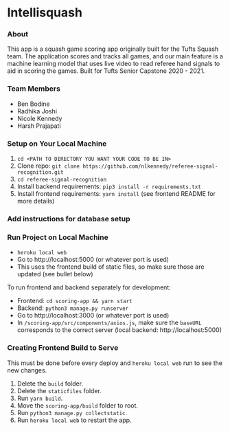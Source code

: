 # Intellisquash

### About
This app is a squash game scoring app originally built for the Tufts Squash team. The application scores and tracks all games, and our main feature is a machine learning model that uses live video to read referee hand signals to aid in scoring the games. Built for Tufts Senior Capstone 2020 - 2021. 

### Team Members
* Ben Bodine
* Radhika Joshi
* Nicole Kennedy
* Harsh Prajapati

### Setup on Your Local Machine
1. `cd <PATH TO DIRECTORY YOU WANT YOUR CODE TO BE IN>`
1. Clone repo: `git clone https://github.com/nlkennedy/referee-signal-recognition.git`
2. `cd referee-signal-recognition`
3. Install backend requirements: `pip3 install -r requirements.txt`
4. Install frontend requirements: `yarn install` (see frontend README for more details)

### Add instructions for database setup

### Run Project on Local Machine
* `heroku local web`
* Go to http://localhost:5000 (or whatever port is used)
* This uses the frontend build of static files, so make sure those are updated (see bullet below)

To run frontend and backend separately for development:
* Frontend: `cd scoring-app && yarn start`
* Backend: `python3 manage.py runserver`
* Go to http://localhost:3000 (or whatever port is used)
* In `/scoring-app/src/components/axios.js`, make sure the `baseURL` corresponds to the correct server (local backend: http://localhost:5000)

### Creating Frontend Build to Serve
This must be done before every deploy and `heroku local web` run to see the new changes. 
1. Delete the `build` folder. 
2. Delete the `staticfiles` folder. 
3. Run `yarn build`. 
4. Move the `scoring-app/build` folder to root. 
5. Run `python3 manage.py collectstatic`. 
6. Run `heroku local web` to restart the app. 